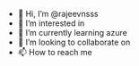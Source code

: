 - 👋 Hi, I’m @rajeevnsss
- 👀 I’m interested in 
- 🌱 I’m currently learning azure
- 💞️ I’m looking to collaborate on 
- 📫 How to reach me 

<!---
rajeevnsss/rajeevnsss is a ✨ special ✨ repository because its `README.md` (this file) appears on your GitHub profile.
You can click the Preview link to take a look at your changes.
--->
